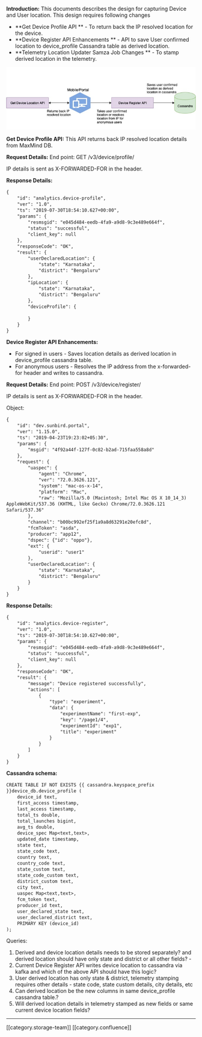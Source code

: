  **Introduction:** This documents describes the design for capturing Device and User location. This design requires following changes


*  **Get Device Profile API ** - To return back the IP resolved location for the device.
*  **Device Register API Enhancements ** - API to save User confirmed location to device_profile Cassandra table as derived location.
*  **Telemetry Location Updater Samza Job Changes ** - To stamp derived location in the telemetry.



![](images/storage/LocationCapture.jpg)

 **Get Device Profile API:** This API returns back IP resolved location details from MaxMind DB.

 **Request Details:** End point: GET /v3/device/profile/<deviceId>

IP details is sent as X-FORWARDED-FOR in the header.

 **Response Details:** 


```
{
    "id": "analytics.device-profile",
    "ver": "1.0",
    "ts": "2019-07-30T18:54:10.627+00:00",
    "params": {
        "resmsgid": "e045d484-eedb-4fa9-a9d8-9c3e489e664f",
        "status": "successful",
        "client_key": null
    },
    "responseCode": "OK",
    "result": {
        "userDeclaredLocation": {
            "state": "Karnataka",
            "district": "Bengaluru"
        },
        "ipLocation": {
            "state": "Karnataka",
            "district": "Bengaluru"
        },
        "deviceProfile": {

        }
    }
}
```


 **Device Register API Enhancements:** 
* For signed in users - Saves location details as derived location in device_profile cassandra table.
* For anonymous users - Resolves the IP address from the x-forwarded-for header and writes to cassandra.

 **Request Details:** End point: POST /v3/device/register/<deviceId>

IP details is sent as X-FORWARDED-FOR in the header.

Object:


```
{
    "id": "dev.sunbird.portal",
    "ver": "1.15.0",
    "ts": "2019-04-23T19:23:02+05:30",
    "params": {
        "msgid": "4f92a44f-127f-0c82-b2ad-715faa558a8d"
    },
    "request": {
        "uaspec": {
            "agent": "Chrome",
            "ver": "72.0.3626.121",
            "system": "mac-os-x-14",
            "platform": "Mac",
            "raw": "Mozilla/5.0 (Macintosh; Intel Mac OS X 10_14_3) AppleWebKit/537.36 (KHTML, like Gecko) Chrome/72.0.3626.121 Safari/537.36"
        },
        "channel": "b00bc992ef25f1a9a8d63291e20efc8d",
        "fcmToken": "asda",
        "producer": "app12",
        "dspec": {"id": "oppo"},
        "ext": {
            "userid": "user1"
        },
        "userDeclaredLocation": {
            "state": "Karnataka",
            "district": "Bengaluru"
        }
    }
}
```


 **Response Details:** 


```
{
    "id": "analytics.device-register",
    "ver": "1.0",
    "ts": "2019-07-30T18:54:10.627+00:00",
    "params": {
        "resmsgid": "e045d484-eedb-4fa9-a9d8-9c3e489e664f",
        "status": "successful",
        "client_key": null
    },
    "responseCode": "OK",
    "result": {
        "message": "Device registered successfully",
        "actions": [
            {
                "type": "experiment",
                "data": {
                    "experimentName": "first-exp",
                    "key": "/page1/4",
                    "experimentId": "exp1",
                    "title": "experiment"
                }
            }
        ]
    }
}
```


 **Cassandra schema:** 


```
CREATE TABLE IF NOT EXISTS {{ cassandra.keyspace_prefix }}device_db.device_profile (
    device_id text,
    first_access timestamp,
    last_access timestamp,
    total_ts double,
    total_launches bigint,
    avg_ts double,
    device_spec Map<text,text>,
    updated_date timestamp,
    state text,
    state_code text,
    country text,
    country_code text,
    state_custom text,
    state_code_custom text,
    district_custom text,
    city text,
    uaspec Map<text,text>,
    fcm_token text, 
    producer_id text,
    user_declared_state text,
    user_declared_district text,
    PRIMARY KEY (device_id)
);
```






Queries:


1. Derived and device location details needs to be stored separately? and derived location should have only state and district or all other fields? - 
1. Current Device Register API writes device location to cassandra via kafka and which of the above API should have this logic?
1. User derived location has only state & district, telemetry stamping requires other details - state code, state custom details, city details, etc
1. Can derived location be the new columns in same device_profile cassandra table.?
1. Will derived location details in telemetry stamped as new fields or same current device location fields?







*****

[[category.storage-team]] 
[[category.confluence]] 
